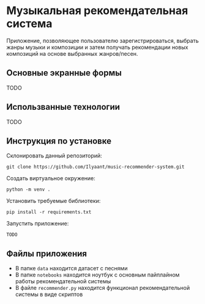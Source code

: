 # Музыкальная рекомендательная система
Приложение, позволяющее пользователю зарегистрироваться, выбрать жанры музыки и композиции и затем получать рекомендации новых композиций на основе выбранных жанров/песен.
## Основные экранные формы
TODO
## Использванные технологии
TODO
## Инструкция по установке
Склонировать данный репозиторий:
```
git clone https://github.com/Ilyaant/music-recommender-system.git
```
Создать виртуальное окружение: 
```
python -m venv .
```
Установить требуемые библиотеки:
```
pip install -r requirements.txt
```
Запустить приложение:
```
TODO
```
## Файлы приложения
* В папке `data` находится датасет с песнями
* В папке `notebooks` находится ноутбук с основным пайплайном работы рекомендательной системы
* В файле `recommender.py` находится функционал рекомендательной системы в виде скриптов